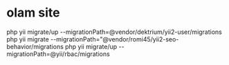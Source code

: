 olam site
===============================


php yii migrate/up --migrationPath=@vendor/dektrium/yii2-user/migrations
php yii migrate --migrationPath="@vendor/romi45/yii2-seo-behavior/migrations
php yii migrate/up --migrationPath=@yii/rbac/migrations